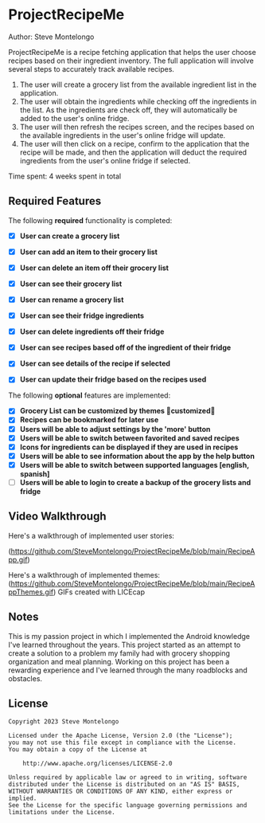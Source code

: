 # ProjectRecipeMe

Author: Steve Montelongo

ProjectRecipeMe is a recipe fetching application that helps the user choose recipes based on their ingredient inventory.
The full application will involve several steps to accurately track available recipes.
1. The user will create a grocery list from the available ingredient list in the application.
2. The user will obtain the ingredients while checking off the ingredients in the list. As the ingredients are check off, they will automatically be added to the user's online fridge.
3. The user will then refresh the recipes screen, and the recipes based on the available ingredients in the user's online fridge will update.
4. The user will then click on a recipe, confirm to the application that the recipe will be made, and then the application will deduct the required ingredients from the user's online fridge if selected.

Time spent: 4 weeks spent in total

## Required Features

The following **required** functionality is completed:

- [x] **User can create a grocery list**
- [x] **User can add an item to their grocery list**
- [x] **User can delete an item off their grocery list**
- [x] **User can see their grocery list**
- [x] **User can rename a grocery list**
- [x] **User can see their fridge ingredients**
- [x] **User can delete ingredients off their fridge**
- [x] **User can see recipes based off of the ingredient of their fridge**
- [x] **User can see details of the recipe if selected**
- [x] **User can update their fridge based on the recipes used**


The following **optional** features are implemented:

- [x] **Grocery List can be customized by themes 🎨customized🎨**
- [x] **Recipes can be bookmarked for later use**
- [x] **Users will be able to adjust settings by the 'more' button**
- [x] **Users will be able to switch between favorited and saved recipes**
- [x] **Icons for ingredients can be displayed if they are used in recipes**
- [x] **Users will be able to see information about the app by the help button**
- [x] **Users will be able to switch between supported languages [english, spanish]**
- [ ] **Users will be able to login to create a backup of the grocery lists and fridge**

## Video Walkthrough

Here's a walkthrough of implemented user stories:

(https://github.com/SteveMontelongo/ProjectRecipeMe/blob/main/RecipeApp.gif)

Here's a walkthrough of implemented themes:
(https://github.com/SteveMontelongo/ProjectRecipeMe/blob/main/RecipeAppThemes.gif)
GIFs created with LICEcap  

## Notes

This is my passion project in which I implemented the Android knowledge I've learned throughout the years. This project started as an attempt to create a solution to a problem
my family had with grocery shopping organization and meal planning. Working on this project has been a rewarding experience and I've learned through the many roadblocks and obstacles.

## License

    Copyright 2023 Steve Montelongo

    Licensed under the Apache License, Version 2.0 (the "License");
    you may not use this file except in compliance with the License.
    You may obtain a copy of the License at

        http://www.apache.org/licenses/LICENSE-2.0

    Unless required by applicable law or agreed to in writing, software
    distributed under the License is distributed on an "AS IS" BASIS,
    WITHOUT WARRANTIES OR CONDITIONS OF ANY KIND, either express or implied.
    See the License for the specific language governing permissions and
    limitations under the License.
